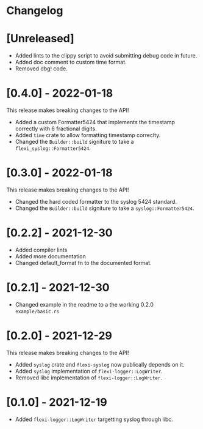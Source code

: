 # Changelog

# [Unreleased]

* Added lints to the clippy script to avoid submitting debug code in future.
* Added doc comment to custom time format.
* Removed dbg! code.

# [0.4.0] - 2022-01-18

This release makes breaking changes to the API!

* Added a custom Formatter5424 that implements the timestamp correctly with 6 fractional digits.
* Added `time` crate to allow formatting timestamp correclty.
* Changed the `Builder::build` signiture to take a `flexi_syslog::Formatter5424`.

# [0.3.0] - 2022-01-18

This release makes breaking changes to the API!

* Changed the hard coded formatter to the syslog 5424 standard.
* Changed the `Builder::build` signiture to take a `syslog::Formatter5424`.

# [0.2.2] - 2021-12-30

* Added compiler lints
* Added more documentation
* Changed default_format fn to the documented format.

# [0.2.1] - 2021-12-30

* Changed example in the readme to a the working 0.2.0 `example/basic.rs`

# [0.2.0] - 2021-12-29

This release makes breaking changes to the API!

* Added `syslog` crate and `flexi-syslog` now publically depends on it.
* Added `syslog` implementation of `flexi-logger::LogWriter`.
* Removed libc implementation of `flexi-logger::LogWriter`.

# [0.1.0] - 2021-12-19

* Added `flexi-logger::LogWriter` targetting syslog through libc. 
